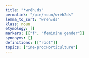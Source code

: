 ```yaml
---
title: "*wréh₂ds"
permalink: "/pie/noun/wréh2ds"
lemma_to_sort: "wreh₂ds"
klass: noun
etymology: []
markers: [["f", "feminine gender"]]
synonyms: []
definitions: [["root"]]
topics: ["ine-pro:Horticulture"]
---
```

